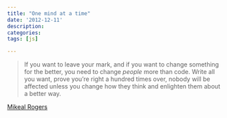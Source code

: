 ```yaml
---
title: "One mind at a time"
date: '2012-12-11'
description:
categories:
tags: [js]

---
```


>If you want to leave your mark, and if you want to change something for the better, you need to change _people_ more than code. Write all you want, prove you’re right a hundred times over, nobody will be affected unless you change how they think and enlighten them about a better way.

[Mikeal Rogers](http://www.mikealrogers.com/posts/legacy.html)
